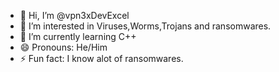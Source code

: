- 👋 Hi, I’m @vpn3xDevExcel
- 👀 I’m interested in Viruses,Worms,Trojans and ransomwares.
- 🌱 I’m currently learning C++
- 😄 Pronouns: He/Him
- ⚡ Fun fact: I know alot of ransomwares.

<!---
vpn3xDevExcel/vpn3xDevExcel is a ✨ special ✨ repository because its `README.md` (this file) appears on your GitHub profile.
You can click the Preview link to take a look at your changes.
--->

